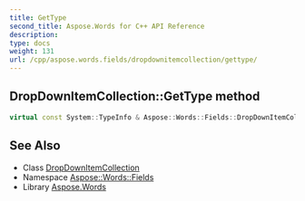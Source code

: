 ```yaml
---
title: GetType
second_title: Aspose.Words for C++ API Reference
description: 
type: docs
weight: 131
url: /cpp/aspose.words.fields/dropdownitemcollection/gettype/
---
```

## DropDownItemCollection::GetType method




```cpp
virtual const System::TypeInfo & Aspose::Words::Fields::DropDownItemCollection::GetType() const override
```

## See Also

* Class [DropDownItemCollection](../)
* Namespace [Aspose::Words::Fields](../../)
* Library [Aspose.Words](../../../)
